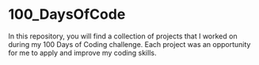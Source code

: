 # 100_DaysOfCode

In this repository, you will find a collection of projects that I worked on during my 100 Days of Coding challenge. Each project was an opportunity for me to apply and improve my coding skills.
